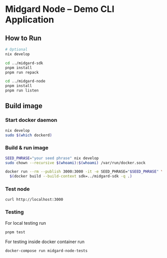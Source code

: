 # Midgard Node – Demo CLI Application

## How to Run

```sh
# Optional
nix develop

cd ../midgard-sdk
pnpm install
pnpm run repack

cd ../midgard-node
pnpm install
pnpm run listen
```

## Build image

### Start docker daemon

```sh
nix develop
sudo $(which dockerd)
```

### Build & run image

```sh
SEED_PHRASE="your seed phrase" nix develop
sudo chown --recursive $(whoami):$(whoami) /var/run/docker.sock

docker run --rm --publish 3000:3000 -it -e SEED_PHRASE="$SEED_PHRASE" \
  $(docker build --build-context sdk=../midgard-sdk -q .)
```

### Test node

```sh
curl http://localhost:3000
```

### Testing

For local testing run

```sh
pnpm test
```

For testing inside docker container run

```sh
docker-compose run midgard-node-tests
```
